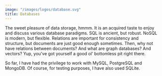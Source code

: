 ```yaml
---
image: "/images/logos/database.svg"
title: Databases
---
```


The sweet pleasure of data storage, hmmm. It is an acquired taste to enjoy and discuss various database paradigms. SQL is ancient, but robust. NoSQL is modern, but flexible. Relations are important for consistency and structure, but documents are just good enough sometimes. Then, why not have relations between documents? And what are graph databases? And vectors? Yup, you've got yourself a good ol' bottomless pit right there.

So far, I have had the privilege to work with MySQL, PostgreSQL and MongoDB. Of course, for testing purposes, I have also used SQLite.